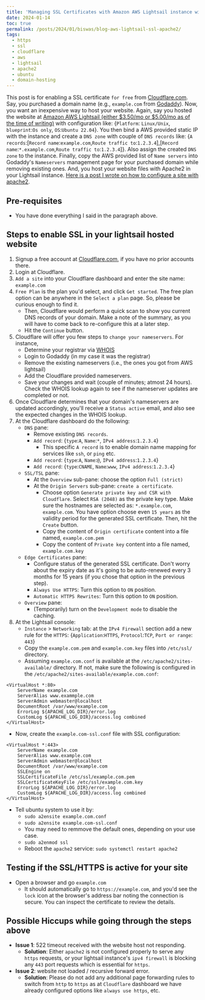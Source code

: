 ```yaml
---
title: 'Managing SSL Certificates with Amazon AWS Lightsail instance with Apache2 webservice'
date: 2024-01-14
toc: true
permalink: /posts/2024/01/biswas/blog-aws-lightsail-ssl-apache2/
tags:
  - https
  - ssl
  - cloudflare
  - aws
  - lightsail
  - apache2
  - ubuntu
  - domain-hosting
---
```


This post is for enabling a SSL certificate `for free` from [Cloudflare.com](https://www.cloudflare.com). Say, you purchased a domain name (e.g., `example.com` from [Godaddy](https://www.godaddy.com)). Now, you want an inexpensive way to host your website. Again, say you hosted the website at [Amazon AWS Lightsail (either $3.50/mo or $5.00/mo as of the time of writing)](https://aws.amazon.com/lightsail/) with configuration like: {`Platform`: `Linux/Unix`, `blueprint`:`Os only`, `OS`:`Ubuntu 22.04`}. You then bind a AWS provided static IP with the instance and create a `DNS zone` with couple of `DNS records` like: {`A records`:[`Record name`:`example.com`,`Route traffic to`:`1.2.3.4`],[`Record name`:`*.example.com`,`Route traffic to`:`1.2.3.4`]}. Also assign the created `DNS zone` to the instance. Finally, copy the AWS provided list of `Name servers` into Godaddy's `Nameservers` management page for your purchased domain while removing existing ones. And, you host your website files with Apache2 in your Lightsail instance. [Here is a post I wrote on how to configure a site with apache2](/posts/2023/09/biswas/blog-apache2-ubuntu/).

## Pre-requisites
* You have done everything I said in the paragraph above.

## Steps to enable SSL in your lightsail hosted website
1. Signup a free account at [Cloudflare.com](https://www.cloudflare.com), if you have no prior accounts there.
2. Login at Cloudflare.
3. `Add a site` into your Cloudflare dashboard and enter the site name: `example.com`
4. `Free Plan` is the plan you'd select, and click `Get started`. The free plan option can be anywhere in the `Select a plan` page. So, please be curious enough to find it.
   * Then, Cloudflare would perform a quick scan to show you current DNS records of your domain. Make a note of the summary, as you will have to come back to re-configure this at a later step.
   * Hit the `Continue` button.
5. Cloudflare will offer you few steps to `change your nameservers`. For instance,
   * Determine your registrar via [WHOIS](https://lookup.icann.org/en/lookup)
   * Login to Godaddy (in my case it was the registrar)
   * Remove the existing nameservers (i.e., the ones you got from AWS lightsail)
   * Add the Cloudflare provided nameservers.
   * Save your changes and wait (couple of minutes; atmost 24 hours). Check the WHOIS lookup again to see if the nameserver updates are completed or not.
6. Once Cloudflare determines that your domain's nameservers are updated accordingly, you'll receive a `Status active` email, and also see the expected changes in the WHOIS lookup.
7. At the Cloudflare dashboard do the following:
   * `DNS` pane:
     * Remove existing `DNS records`.
     * `Add record`: {`type`:`A`, `Name`:`*`, `IPv4 address`:`1.2.3.4`}
       * This specific `A record` is to enable domain name mapping for services like `ssh`, or `ping` etc.
     * `Add record`: {`type`:`A`, `Name`:`@`, `IPv4 address`:`1.2.3.4`}
     * `Add record`: {`type`:`CNAME`, `Name`:`www`, `IPv4 address`:`1.2.3.4`}
   * `SSL/TSL` pane:
     * At the `Overview` sub-pane: choose the option `Full (strict)`
     * At the `Origin Servers` sub-pane: `create a certificate`.
       * Choose option `Generate private key and CSR with Cloudflare`. Select `RSA (2048)` as the private key type. Make sure the hostnames are selected as: `*.example.com`, `example.com`. You have option choose even `15 years` as the validity period for the generated SSL certificate. Then, hit the `Create` button. 
       * Copy the content of `Origin certificate` content into a file named, `example.com.pem`
       * Copy the content of `Private key` content into a file named, `example.com.key`
   * `Edge Certificates` pane:
     * Configure status of the generated SSL certificate. Don't worry about the expiry date as it's going to be auto-renewed every 3 months for 15 years (if you chose that option in the previous step).
     * `Always Use HTTPS`: Turn this option to `ON` position.
     * `Automatic HTTPS Rewrites`: Turn this option to `ON` position.
   * `Overview` pane:
     * (Temporarily) turn on the `Development mode` to disable the caching.
8. At the Lightsail console:
   * `Instance` > `Networking` tab: at the `IPv4 Firewall` section add a new rule for the `HTTPS`: {`Application`:`HTTPS`, `Protocol`:`TCP`, `Port or range`: `443`}
   * Copy the `example.com.pem` and `example.com.key` files into `/etc/ssl/` directory.
   * Assuming `example.com.conf` is available at the `/etc/apache2/sites-available/` directory. If not, make sure the following is configured in the `/etc/apache2/sites-available/example.com.conf`:

```
<VirtualHost *:80>
    ServerName example.com
    ServerAlias www.exammple.com
    ServerAdmin webmaster@localhost
    DocumentRoot /var/www/example.com
    ErrorLog ${APACHE_LOG_DIR}/error.log
    CustomLog ${APACHE_LOG_DIR}/access.log combined
</VirtualHost>
```
  
   * Now, create the `example.com-ssl.conf` file with SSL configuration:

```
<VirtualHost *:443>
    ServerName example.com
    ServerAlias www.example.com
    ServerAdmin webmaster@localhost
    DocumentRoot /var/www/example.com
    SSLEngine on
    SSLCertificateFile /etc/ssl/example.com.pem
    SSLCertificateKeyFile /etc/ssl/example.com.key
    ErrorLog ${APACHE_LOG_DIR}/error.log
    CustomLog ${APACHE_LOG_DIR}/access.log combined
</VirtualHost>
```

   * Tell ubuntu system to use it by:
     * `sudo a2ensite example.com.conf`
     * `sudo a2ensite example.com-ssl.conf`
     * You may need to remmove the default ones, depending on your use case.
     * `sudo a2enmod ssl`
     * Reboot the `apache2` service: `sudo systemctl restart apache2`


## Testing if the SSL/HTTPS is active for your site
* Open a browser and go `example.com`
  * It should automatically go to `https://example.com`, and you'd see the `lock` icon at the browser's address bar noting the connection is secure. You can inspect the certificate to review the details.

## Possible Hiccups while going through the steps above
* **Issue 1**: 522 timeout received with the website host not responding.
  * **Solution**: Either `apache2` is not configured properly to serve any `https` requests, or your lightsail instance's `ipv4 firewall` is blocking any `443` port requests which is essential for `https`.
* **Issue 2**: website not loaded / recursive forward error.
  * **Solution**: Please do not add any additional page forwarding rules to switch from `http` to `https` as at `Cloudflare` dashboard we have already configured options like `always use https`, etc.




